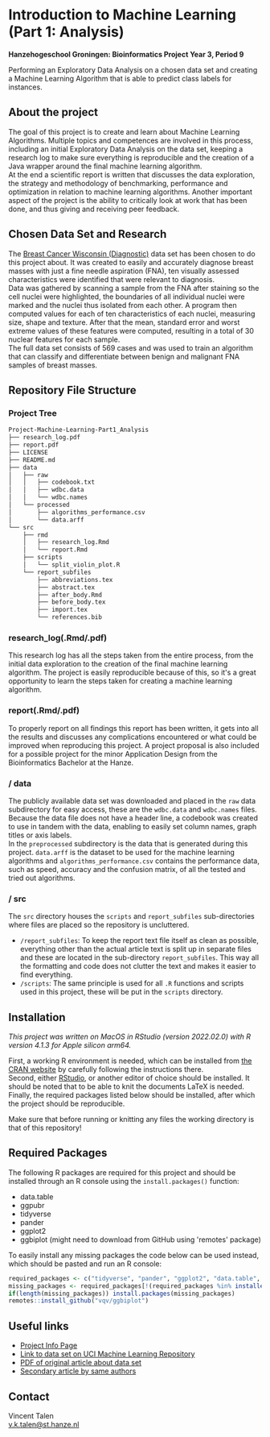 # Introduction to Machine Learning (Part 1: Analysis)
**Hanzehogeschool Groningen: Bioinformatics Project Year 3, Period 9**

Performing an Exploratory Data Analysis on a chosen data set and creating a Machine Learning Algorithm that is able to predict class labels for instances.


## About the project
The goal of this project is to create and learn about Machine Learning Algorithms. Multiple topics and competences are involved in this process, including an initial Exploratory Data Analysis on the data set, keeping a research log to make sure everything is reproducible and the creation of a Java wrapper around the final machine learning algorithm.  
At the end a scientific report is written that discusses the data exploration, the strategy and methodology of benchmarking, performance and optimization in relation to machine learning algorithms. Another important aspect of the project is the ability to critically look at work that has been done, and thus giving and receiving peer feedback.


## Chosen Data Set and Research
The [Breast Cancer Wisconsin (Diagnostic)](https://archive.ics.uci.edu/ml/datasets/Breast+Cancer+Wisconsin+%28Diagnostic%29) data set has been chosen to do this project about. It was created to easily and accurately diagnose breast masses with just a fine needle aspiration (FNA), ten visually assessed characteristics were identified that were relevant to diagnosis.  
Data was gathered by scanning a sample from the FNA after staining so the cell nuclei were highlighted, the boundaries of all individual nuclei were marked and the nuclei thus isolated from each other. A program then computed values for each of ten characteristics of each nuclei, measuring size, shape and texture. After that the mean, standard error and worst extreme values of these features were computed, resulting in a total of 30 nuclear features for each sample.  
The full data set consists of 569 cases and was used to train an algorithm that can classify and differentiate between benign and malignant FNA samples of breast masses.


## Repository File Structure
### Project Tree
```bash
Project-Machine-Learning-Part1_Analysis
├── research_log.pdf
├── report.pdf
├── LICENSE
├── README.md
├── data
│   ├── raw
│   │   ├── codebook.txt
│   │   ├── wdbc.data
│   │   └── wdbc.names
│   └── processed
│       ├── algorithms_performance.csv
│       └── data.arff
└── src
    ├── rmd
    │   ├── research_log.Rmd
    │   └── report.Rmd
    ├── scripts
    │   └── split_violin_plot.R
    └── report_subfiles
        ├── abbreviations.tex
        ├── abstract.tex
        ├── after_body.Rmd
        ├── before_body.tex
        ├── import.tex
        └── references.bib
```

### research_log(.Rmd/.pdf)
This research log has all the steps taken from the entire process, from the initial data exploration to the creation of the final machine learning algorithm. The project is easily reproducible because of this, so it's a great opportunity to learn the steps taken for creating a machine learning algorithm.

### report(.Rmd/.pdf)
To properly report on all findings this report has been written, it gets into all the results and discusses any complications encountered or what could be improved when reproducing this project. A project proposal is also included for a possible project for the minor Application Design from the Bioinformatics Bachelor at the Hanze.

### / data
The publicly available data set was downloaded and placed in the `raw` data subdirectory for easy access, these are the `wdbc.data` and `wdbc.names` files. Because the data file does not have a header line, a codebook was created to use in tandem with the data, enabling to easily set column names, graph titles or axis labels.  
In the `preprocessed` subdirectory is the data that is generated during this project. `data.arff` is the dataset to be used for the machine learning algorithms and  `algorithms_performance.csv` contains the performance data, such as speed, accuracy and the confusion matrix, of all the tested and tried out algorithms.

### / src
The `src` directory houses the `scripts` and `report_subfiles` sub-directories where files are placed so the repository is uncluttered.
- `/report_subfiles`: To keep the report text file itself as clean as possible, everything other than the actual article text is split up in separate files and these are located in the sub-directory `report_subfiles`. This way all the formatting and code does not clutter the text and makes it easier to find everything. 
- `/scripts`: The same principle is used for all `.R` functions and scripts used in this project, these will be put in the `scripts` directory.


## Installation
*This project was written on MacOS in RStudio (version 2022.02.0) with R version 4.1.3 for Apple silicon arm64.*  

First, a working R environment is needed, which can be installed from [the CRAN website](https://cran.r-project.org/) by carefully following the instructions there.  
Second, either [RStudio](https://www.rstudio.com/products/rstudio/download/), or another editor of choice should be installed.
It should be noted that to be able to knit the documents LaTeX is needed.   
Finally, the required packages listed below should be installed, after which the project should be reproducible.

Make sure that before running or knitting any files the working directory is that of this repository!


## Required Packages
The following R packages are required for this project and should be installed through an R console using the `install.packages()` function:
- data.table
- ggpubr
- tidyverse
- pander
- ggplot2
- ggbiplot (might need to download from GitHub using 'remotes' package)

To easily install any missing packages the code below can be used instead, which should be pasted and run an R console:
```r
required_packages <- c("tidyverse", "pander", "ggplot2", "data.table", "ggpubr", "remotes")
missing_packages <- required_packages[!(required_packages %in% installed.packages()[,"Package"])]
if(length(missing_packages)) install.packages(missing_packages)
remotes::install_github("vqv/ggbiplot")
```


## Useful links
* [Project Info Page](https://michielnoback.github.io/bincourses/data_mining_project.html)
* [Link to data set on UCI Machine Learning Repository](https://archive.ics.uci.edu/ml/datasets/Breast+Cancer+Wisconsin+%28Diagnostic%29)
* [PDF of original article about data set](https://minds.wisconsin.edu/bitstream/handle/1793/59692/TR1131.pdf)
* [Secondary article by same authors](https://www.researchgate.net/profile/Nick-Street/publication/2302195_Breast_Cancer_Diagnosis_and_Prognosis_Via_Linear_Programming/links/54182c0b0cf25ebee9880a81/Breast-Cancer-Diagnosis-and-Prognosis-Via-Linear-Programming.pdf)


## Contact
Vincent Talen  
v.k.talen@st.hanze.nl